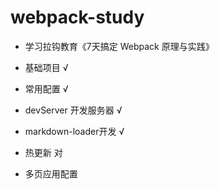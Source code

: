 # webpack-study
- 学习拉钩教育《7天搞定 Webpack 原理与实践》

- 基础项目 √
- 常用配置 √
- devServer 开发服务器 √
- markdown-loader开发 √
- 热更新 对
- 多页应用配置
